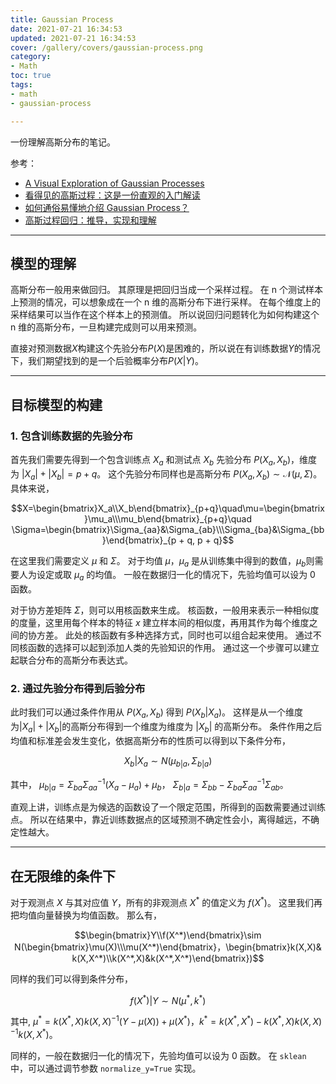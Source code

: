 ```yaml
---
title: Gaussian Process
date: 2021-07-21 16:34:53
updated: 2021-07-21 16:34:53
cover: /gallery/covers/gaussian-process.png
category: 
- Math
toc: true
tags: 
- math
- gaussian-process

---
```

<!-- omit in toc -->

一份理解高斯分布的笔记。

<!-- more -->

参考：
- [A Visual Exploration of Gaussian Processes](https://www.jgoertler.com/visual-exploration-gaussian-processes/)
- [看得见的高斯过程：这是一份直观的入门解读](https://zhuanlan.zhihu.com/p/56562456)
- [如何通俗易懂地介绍 Gaussian Process？](https://www.zhihu.com/question/46631426/answer/1735470753)
- [高斯过程回归：推导，实现和理解](https://zhuanlan.zhihu.com/p/104601803)

---------

## 模型的理解

高斯分布一般用来做回归。
其原理是把回归当成一个采样过程。
在 n 个测试样本上预测的情况，可以想象成在一个 n 维的高斯分布下进行采样。
在每个维度上的采样结果可以当作在这个样本上的预测值。
所以说回归问题转化为如何构建这个 n 维的高斯分布，一旦构建完成则可以用来预测。

直接对预测数据$X$构建这个先验分布$P(X)$是困难的，所以说在有训练数据$Y$的情况下，我们期望找到的是一个后验概率分布$P(X|Y)$。

---------
## 目标模型的构建

### 1. 包含训练数据的先验分布

首先我们需要先得到一个包含训练点 $X_a$ 和测试点 $X_b$ 先验分布 $P (X_a,X_b)$，维度为 $|X_a|+|X_b| = p + q$。
这个先验分布同样也是高斯分布 $P(X_a,X_b) \sim \mathcal{N}(\mu,\,\Sigma)$。
具体来说，

$$X=\begin{bmatrix}X_a\\X_b\end{bmatrix}_{p+q}\quad\mu=\begin{bmatrix}\mu_a\\\mu_b\end{bmatrix}_{p+q}\quad \Sigma=\begin{bmatrix}\Sigma_{aa}&\Sigma_{ab}\\\Sigma_{ba}&\Sigma_{bb}\end{bmatrix}_{p + q, p + q}$$

在这里我们需要定义 $\mu$ 和 $\Sigma$。
对于均值 $\mu$，$\mu_a$ 是从训练集中得到的数值，$\mu_b$则需要人为设定或取 $\mu_a$ 的均值。
一般在数据归一化的情况下，先验均值可以设为 0 函数。

对于协方差矩阵 $\Sigma$，则可以用核函数来生成。
核函数，一般用来表示一种相似度的度量，这里用每个样本的特征 $x$ 建立样本间的相似度，再用其作为每个维度之间的协方差。
此处的核函数有多种选择方式，同时也可以组合起来使用。
通过不同核函数的选择可以起到添加人类的先验知识的作用。
通过这一个步骤可以建立起联合分布的高斯分布表达式。

### 2. 通过先验分布得到后验分布

此时我们可以通过条件作用从 $P(X_a,X_b)$ 得到 $P(X_b|X_a)$。
这样是从一个维度为$|X_a|+|X_b|$的高斯分布得到一个维度为维度为 $|X_b|$ 的高斯分布。
条件作用之后均值和标准差会发生变化，依据高斯分布的性质可以得到以下条件分布，

$$X_b|X_a\sim N(\mu_{b|a},\Sigma_{b|a})$$

其中，
$\mu_{b|a}=\Sigma_{ba}\Sigma^{-1}_{aa}(X_a-\mu_a)+\mu_b$，
$\Sigma_{b|a}=\Sigma_{bb}-\Sigma_{ba}\Sigma^{-1}_{aa}\Sigma_{ab}$。

直观上讲，训练点是为候选的函数设了一个限定范围，所得到的函数需要通过训练点。
所以在结果中，靠近训练数据点的区域预测不确定性会小，离得越远，不确定性越大。

--------
## 在无限维的条件下

对于观测点 $X$ 与其对应值 $Y$，所有的非观测点 $X^*$ 的值定义为 $f(X^*)$。
这里我们再把均值向量替换为均值函数。
那么有，

$$\begin{bmatrix}Y\\f(X^*)\end{bmatrix}\sim N(\begin{bmatrix}\mu(X)\\\mu(X^*)\end{bmatrix}，\begin{bmatrix}k(X,X)& k(X,X^*)\\k(X^*,X)&k(X^*,X^*)\end{bmatrix})$$

同样的我们可以得到条件分布，

$$f(X^*)|Y\sim N(\mu^*,k^*)$$

其中, $\mu^\ast=k(X^\ast,X)k(X,X)^{-1}(Y-\mu(X))+\mu(X^\ast)$，$k^\ast=k(X^\ast,X^\ast)-k(X^\ast,X)k(X,X)^{-1}k(X,X^\ast)$。

同样的，一般在数据归一化的情况下，先验均值可以设为 0 函数。
在 `sklean` 中，可以通过调节参数 `normalize_y=True` 实现。